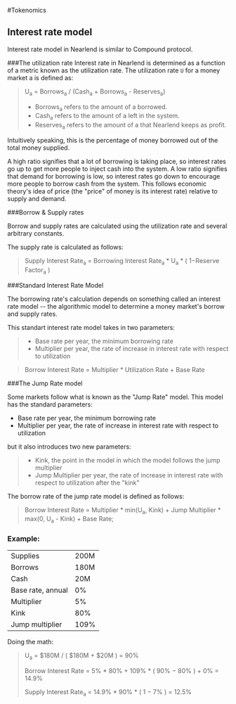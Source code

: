 #Tokenomics

## Interest rate model

Interest rate model in Nearlend is similar to Compound protocol.

###The utilization rate
Interest rate in Nearlend is determined as a function of a metric known as the utilization rate. 
The utilization rate `U` for a money market a is defined as:

> U<sub>a</sub> = Borrows<sub>a</sub> / (Cash<sub>a</sub> + Borrows<sub>a</sub> - Reserves<sub>a</sub>) 
> - Borrows<sub>a</sub> refers to the amount of a borrowed.
> - Cash<sub>a</sub> refers to the amount of a left in the system.
> - Reserves<sub>a</sub> refers to the amount of a that Nearlend keeps as profit.

Intuitively speaking, this is the percentage of money borrowed out of the total money supplied.


A high ratio signifies that a lot of borrowing is taking place, so interest rates go up to get more people to inject cash into the system. A low ratio signifies that demand for borrowing is low, so interest rates go down to encourage more people to borrow cash from the system. This follows economic theory's idea of price (the "price" of money is its interest rate) relative to supply and demand.


###Borrow & Supply rates

Borrow and supply rates are calculated using the utilization rate and several arbitrary constants.

The supply rate is calculated as follows:

> Supply Interest Rate<sub>a</sub> = Borrowing Interest Rate<sub>a</sub> * U<sub>a</sub> * ( 1−Reserve Factor<sub>a</sub> )


###Standard Interest Rate Model

The borrowing rate's calculation depends on something called an interest rate model -- the algorithmic model to determine a money market's borrow and supply rates. 

This standart interest rate model takes in two parameters:

> * Base rate per year, the minimum borrowing rate
> * Multiplier per year, the rate of increase in interest rate with respect to utilization

> Borrow Interest Rate = Multiplier * Utilization Rate + Base Rate

###The Jump Rate model

Some markets follow what is known as the "Jump Rate" model. This model has the standard parameters:

* Base rate per year, the minimum borrowing rate
* Multiplier per year, the rate of increase in interest rate with respect to utilization

but it also introduces two new parameters:

> * Kink, the point in the model in which the model follows the jump multiplier
> * Jump Multiplier per year, the rate of increase in interest rate with respect to utilization after the "kink"

The borrow rate of the jump rate model is defined as follows:

> Borrow Interest Rate = Multiplier * min(U<sub>a</sub>, Kink) + Jump Multiplier *
max(0, U<sub>a</sub> - Kink) + Base Rate;


### Example:

|  	|  	|
|---	|---	|
| Supplies 	| 200M 	|
| Borrows 	| 180M 	|
| Cash 	| 20M 	|
| Base rate, annual 	| 0% 	|
| Multiplier 	| 5% 	|
| Kink 	| 80% 	|
| Jump multiplier 	| 109% 	|

Doing the math:

>
> U<sub>a</sub> = $180M / ( $180M + $20M ) = 90% 
>
> Borrow Interest Rate = 5% * 80% + 109% * ( 90% − 80% ) + 0% = 14.9%
>
> Supply Interest Rate<sub>a</sub> = 14.9% * 90% * ( 1 − 7% ) = 12.5%
> 
